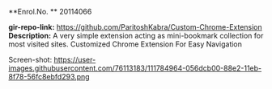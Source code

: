 **Enrol.No. ** 20114066

**gir-repo-link:** https://github.com/ParitoshKabra/Custom-Chrome-Extension
**Description:** A very simple extension acting as mini-bookmark collection for most visited sites.
Customized Chrome Extension For Easy Navigation 

Screen-shot: https://user-images.githubusercontent.com/76113183/111784964-056dcb00-88e2-11eb-8f78-56fc8ebfd293.png

